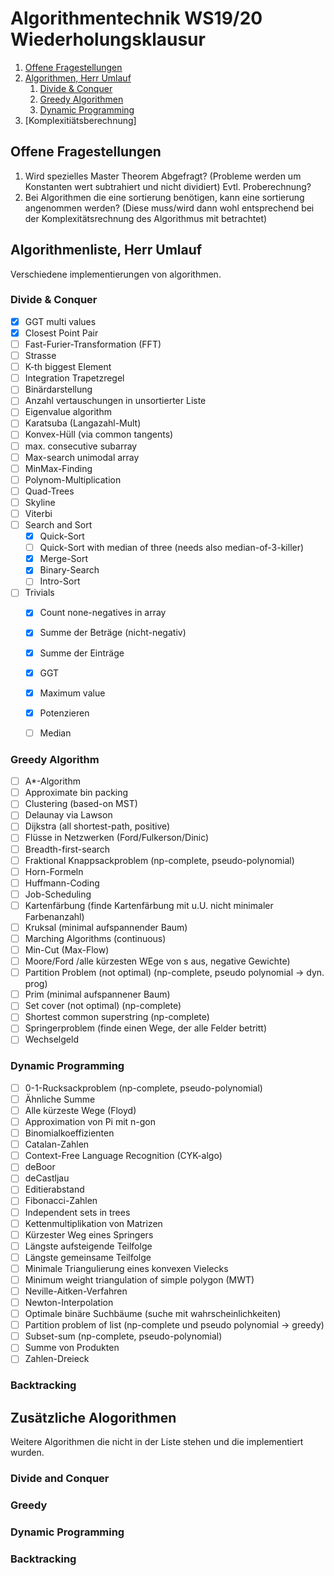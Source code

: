 
# Algorithmentechnik WS19/20 Wiederholungsklausur




1. [Offene Fragestellungen](#Offene-Fragestellungen)
2. [Algorithmen, Herr Umlauf](#Algorithmen,-Herr-Umlauf)
    1. [Divide & Conquer](#Divide-&-Conquer)
    2. [Greedy Algorithmen](#Greedy-Algorithmen)
    3. [Dynamic Programming](#Dynamic-Programming)
3. [Komplexitiätsberechnung]



## Offene Fragestellungen

1. Wird spezielles Master Theorem Abgefragt? (Probleme werden um Konstanten wert subtrahiert und nicht dividiert) Evtl. Proberechnung? 
2. Bei Algorithmen die eine sortierung benötigen, kann eine sortierung angenommen werden? (Diese muss/wird dann wohl entsprechend bei der Komplexitätsrechnung des Algorithmus mit betrachtet)

## Algorithmenliste, Herr Umlauf
Verschiedene implementierungen von algorithmen.


### Divide & Conquer

- [x] GGT multi values
- [x] Closest Point Pair
- [ ] Fast-Furier-Transformation (FFT)
- [ ] Strasse
- [ ] K-th biggest Element
- [ ] Integration Trapetzregel
- [ ] Binärdarstellung
- [ ] Anzahl vertauschungen in unsortierter Liste
- [ ] Eigenvalue algorithm
- [ ] Karatsuba (Langazahl-Mult)
- [ ] Konvex-Hüll (via common tangents)
- [ ] max. consecutive subarray
- [ ] Max-search unimodal array
- [ ] MinMax-Finding
- [ ] Polynom-Multiplication
- [ ] Quad-Trees
- [ ] Skyline
- [ ] Viterbi
- [ ] Search and Sort
    - [x] Quick-Sort
    - [ ] Quick-Sort with median of three (needs also median-of-3-killer)
    - [x] Merge-Sort
    - [x] Binary-Search
    - [ ] Intro-Sort
- [ ]  Trivials
    - [x] Count none-negatives in array
    - [x] Summe der Beträge (nicht-negativ)
    - [x] Summe der Einträge
    - [x] GGT
    - [x] Maximum value
    - [x] Potenzieren
    - [ ] Median
    

### Greedy Algorithm
- [ ] A*-Algorithm
- [ ] Approximate bin packing
- [ ] Clustering (based-on MST)
- [ ] Delaunay via Lawson
- [ ] Dijkstra (all shortest-path, positive)
- [ ] Flüsse in Netzwerken (Ford/Fulkerson/Dinic)
- [ ] Breadth-first-search
- [ ] Fraktional Knappsackproblem (np-complete, pseudo-polynomial)
- [ ] Horn-Formeln
- [ ] Huffmann-Coding
- [ ] Job-Scheduling
- [ ] Kartenfärbung (finde Kartenfärbung mit u.U. nicht minimaler Farbenanzahl)
- [ ] Kruksal (minimal aufspannender Baum)
- [ ] Marching Algorithms (continuous)
- [ ] Min-Cut (Max-Flow)
- [ ] Moore/Ford /alle kürzesten WEge von s aus, negative Gewichte)
- [ ] Partition Problem (not optimal) (np-complete, pseudo polynomial -> dyn. prog)
- [ ] Prim (minimal aufspannener Baum)
- [ ] Set cover (not optimal) (np-complete)
- [ ] Shortest common superstring (np-complete)
- [ ] Springerproblem (finde einen Wege, der alle Felder betritt)
- [ ] Wechselgeld 

### Dynamic Programming
- [ ] 0-1-Rucksackproblem (np-complete, pseudo-polynomial)
- [ ] Ähnliche Summe
- [ ] Alle kürzeste Wege (Floyd)
- [ ] Approximation von Pi mit n-gon
- [ ] Binomialkoeffizienten
- [ ] Catalan-Zahlen
- [ ] Context-Free Language Recognition (CYK-algo)
- [ ] deBoor
- [ ] deCastljau
- [ ] Editierabstand
- [ ] Fibonacci-Zahlen
- [ ] Independent sets in trees
- [ ] Kettenmultiplikation von Matrizen
- [ ] Kürzester Weg eines Springers
- [ ] Längste aufsteigende Teilfolge
- [ ] Längste gemeinsame Teilfolge
- [ ] Minimale Triangulierung eines konvexen Vielecks
- [ ] Minimum weight triangulation of simple polygon (MWT)
- [ ] Neville-Aitken-Verfahren
- [ ] Newton-Interpolation
- [ ] Optimale binäre Suchbäume (suche mit wahrscheinlichkeiten)
- [ ] Partition problem of list (np-complete und pseudo polynomial -> greedy)
- [ ] Subset-sum (np-complete, pseudo-polynomial)
- [ ] Summe von Produkten
- [ ] Zahlen-Dreieck

### Backtracking

 

## Zusätzliche Alogorithmen
Weitere Algorithmen die nicht in der Liste stehen und die implementiert wurden.

### Divide and Conquer

### Greedy

### Dynamic Programming

### Backtracking